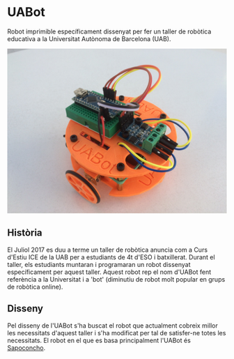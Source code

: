 # UABot
Robot imprimible específicament dissenyat per fer un taller de robòtica educativa a la Universitat Autònoma de Barcelona (UAB).

![UABot](https://github.com/AngelaFabregues/UABot/blob/master/Fotos/perspectiva.JPG?raw=true)

## Història
El Juliol 2017 es duu a terme un taller de robòtica anuncia com a Curs d'Estiu ICE de la UAB per a estudiants de 4t d'ESO i batxillerat. Durant el taller, els estudiants muntaran i programaran un robot dissenyat específicament per aquest taller. Aquest robot rep el nom d'UABot fent referència a la Universitat i a 'bot' (diminutiu de robot molt popular en grups de robòtica online).

## Disseny
Pel disseny de l'UABot s'ha buscat el robot que actualment cobreix millor les necessitats d'aquest taller i s'ha modificat per tal de satisfer-ne totes les necessitats. El robot en el que es basa principalment l'UABot és [Sapoconcho](https://bricolabs.cc/wiki/proyectos/sapoconcho).
